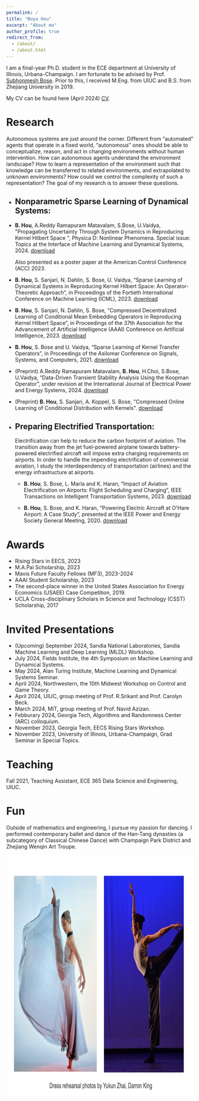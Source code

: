 ```yaml
---
permalink: /
title: "Boya Hou"
excerpt: "About me"
author_profile: true
redirect_from: 
  - /about/
  - /about.html
---
```



I am a final-year Ph.D. student in the ECE department at University of Illinois, Urbana-Champaign. I am fortunate to be advised by Prof. [Subhonmesh Bose](http://boses.ece.illinois.edu/). Prior to this, I received M.Eng. from UIUC and B.S. from Zhejiang University in 2019. 

My CV can be found here (April 2024) [CV](../assets/BoyaCV.pdf).


# Research

Autonomous systems are just around the corner. Different from “automated” agents that operate in a fixed world, “autonomous” ones should be able to conceptualize, reason, and act in changing environments without human intervention. How can autonomous agents understand the environment landscape? How to learn a representation of the environment such that knowledge can be transferred to related environments, and extrapolated to unknown environments? How could we control the complexity of such a representation? The goal of my research is to answer these questions. 

- ## Nonparametric Sparse Learning of Dynamical Systems:

 - **B. Hou**, A.Reddy Ramapuram Matavalam, S.Bose, U.Vaidya, "Propagating Uncertainty Through System Dynamics in Reproducing Kernel Hilbert Space ", Physica D: Nonlinear Phenomena. Special issue: Topics at the Interface of Machine Learning and Dynamical Systems, 2024. [download](https://doi.org/10.1016/j.physd.2024.134168)
    
    Also presented as a poster paper at the American Control Conference (ACC) 2023.
 
  - **B. Hou**, S. Sanjari, N. Dahlin, S. Bose, U. Vaidya, “Sparse Learning of Dynamical Systems in Reproducing Kernel Hilbert Space: An Operator-Theoretic Approach”, in Proceedings of the Fortieth International Conference on Machine Learning (ICML), 2023. [download](https://proceedings.mlr.press/v202/hou23c.html)

  - **B. Hou**, S. Sanjari, N. Dahlin, S. Bose, “Compressed Decentralized Learning of Conditional Mean Embedding Operators in Reproducing Kernel Hilbert Space”, in Proceedings of the 37th Association for the Advancement of Artificial Intelligence (AAAI) Conference on Artificial Intelligence, 2023. [download](https://ojs.aaai.org/index.php/AAAI/article/view/25956)
    
  - **B. Hou**, S. Bose and U. Vaidya, “Sparse Learning of Kernel Transfer Operators”, in Proceedings of the Asilomar Conference on Signals, Systems, and Computers, 2021. [download](https://ieeexplore.ieee.org/abstract/document/9723412)

  - (Preprint) A.Reddy Ramapuram Matavalam, **B. Hou**, H.Choi, S.Bose, U.Vaidya, “Data-Driven Transient Stability Analysis Using the Koopman Operator”, under revision at the International Journal of Electrical Power and Energy Systems, 2024. [download](https://papers.ssrn.com/sol3/papers.cfm?abstract_id=4805006)
 
  - (Preprint) **B. Hou**, S. Sanjari, A. Koppel, S. Bose, "Compressed Online Learning of Conditional Distribution with Kernels". [download](https://arxiv.org/abs/2405.07432)

- ## Preparing Electrified Transportation:
   Electrification can help to reduce the carbon footprint of aviation. The transition away from the jet fuel-powered airplane towards battery-powered electrified aircraft will impose extra charging requirements on airports. In order to handle the impending electrification of commercial aviation, I study the interdependency of transportation (airlines) and the energy infrastructure at airports.

  -  **B. Hou**, S. Bose, L. Marla and K. Haran, “Impact of Aviation Electrification on Airports: Flight Scheduling and Charging”, IEEE Transactions on Intelligent Transportation Systems, 2023. [download](https://ieeexplore.ieee.org/stamp/stamp.jsp?arnumber=10296862)

  -  **B. Hou**, S. Bose, and K. Haran, “Powering Electric Aircraft at O'Hare Airport: A Case Study”, presented at the IEEE Power and Energy Society General Meeting, 2020. [download](https://ieeexplore.ieee.org/abstract/document/9281871)

# Awards
- Rising Stars in EECS, 2023
- M.A.Pai Scholarship, 2023
-	Mavis Future Faculty Fellows (MF3), 2023-2024
- AAAI Student Scholarship, 2023
- The second-place winner in the United States Association for Energy Economics (USAEE) Case Competition, 2019.
- UCLA Cross-disciplinary Scholars in Science and Technology (CSST) Scholarship, 2017

# Invited Presentations
- (Upcoming) September 2024, Sandia National Laboratories, Sandia Machine Learning and Deep Learning (MLDL) Workshop.
- July 2024, Fields Institute, the 4th Symposium on Machine Learning and Dynamical Systems.
- May 2024, Alan Turing Institute, Machine Learning and Dynamical Systems Seminar.
- April 2024, Northwestern, the 10th Midwest Workshop on Control and Game Theory.
- April 2024, UIUC, group meeting of Prof. R.Srikant and Prof. Carolyn Beck.
- March 2024, MIT, group meeting of Prof. Navid Azizan.          				
- Febburary 2024, Georgia Tech, Algorithms and Randomness Center (ARC) colloquium. 
- November 2023, Georgia Tech, EECS Rising Stars Workshop.
- November 2023, University of Illinois, Urbana-Champaign, Grad Seminar in Special Topics.


# Teaching
Fall 2021, Teaching Assistant, ECE 365 Data Science and Engineering, UIUC.

# Fun
Outside of mathematics and engineering, I pursue my passion for dancing. I performed contemporary ballet and dance of the Han-Tang dynasties (a subcategory of Classical Chinese Dance) with Champaign Park District and Zhejiang Wenqin Art Troupe. 

<img src="../assets/dance.jpeg" title="Photo by Darren King." width="650" height="650"  >






